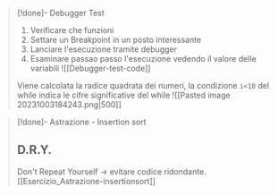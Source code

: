 
>[!done]- Debugger Test
> 1. Verificare che funzioni
> 2. Settare un Breakpoint in un posto interessante
> 3. Lanciare l'esecuzione tramite debugger
> 4. Esaminare passao passo l'esecuzione vedendo il valore delle variabili 
>![[Debugger-test-code]]
>
> Viene calcolata la radice quadrata dei numeri, la condizione `i<10` del while indica le cifre significative del while 
> ![[Pasted image 20231003184243.png|500]]
>

>[!done]- Astrazione - Insertion sort
> ## D.R.Y. 
>  Don't Repeat Yourself -> evitare codice ridondante. 
>  [[Esercizio_Astrazione-insertionsort]]

